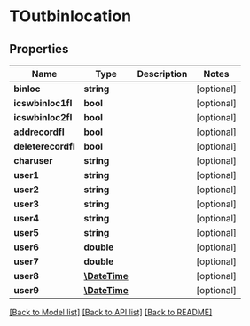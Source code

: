 # TOutbinlocation

## Properties
Name | Type | Description | Notes
------------ | ------------- | ------------- | -------------
**binloc** | **string** |  | [optional] 
**icswbinloc1fl** | **bool** |  | [optional] 
**icswbinloc2fl** | **bool** |  | [optional] 
**addrecordfl** | **bool** |  | [optional] 
**deleterecordfl** | **bool** |  | [optional] 
**charuser** | **string** |  | [optional] 
**user1** | **string** |  | [optional] 
**user2** | **string** |  | [optional] 
**user3** | **string** |  | [optional] 
**user4** | **string** |  | [optional] 
**user5** | **string** |  | [optional] 
**user6** | **double** |  | [optional] 
**user7** | **double** |  | [optional] 
**user8** | [**\DateTime**](\DateTime.md) |  | [optional] 
**user9** | [**\DateTime**](\DateTime.md) |  | [optional] 

[[Back to Model list]](../README.md#documentation-for-models) [[Back to API list]](../README.md#documentation-for-api-endpoints) [[Back to README]](../README.md)


